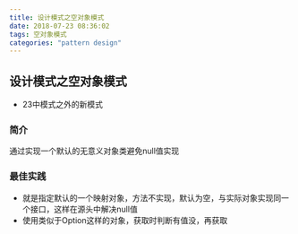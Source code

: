 ```yaml
---
title: 设计模式之空对象模式
date: 2018-07-23 08:36:02
tags: 空对象模式
categories: "pattern design"
---
```


## 设计模式之空对象模式
* 23中模式之外的新模式

### 简介
通过实现一个默认的无意义对象类避免null值实现

### 最佳实践
* 就是指定默认的一个映射对象，方法不实现，默认为空，与实际对象实现同一个接口，这样在源头中解决null值
* 使用类似于Option这样的对象，获取时判断有值没，再获取